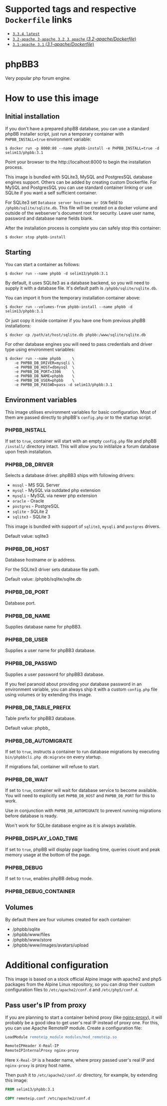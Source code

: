 # Supported tags and respective `Dockerfile` links

-	[`3.3.4`, `latest`](https://github.com/selim13/docker-phpbb/blob/master/Dockerfile)
-	[`3.2-apache`, `3-apache`, `3.2`, `3`, `apache` (*3.2-apache/Dockerfile*)](https://github.com/selim13/docker-phpbb/blob/master/3.2-apache/Dockerfile)
-	[`3.1-apache`, `3.1` (*3.1-apache/Dockerfile*)](https://github.com/selim13/docker-phpbb/blob/master/3.1-apache/Dockerfile)

# phpBB3

Very popular php forum engine.

# How to use this image

## Initial installation

If you don't have a prepared phpBB database, you can use a standard phpBB 
installer script, just run a temporary container with `PHPBB_INSTALL=true` 
environment variable:

```console
$ docker run -p 8000:80 --name phpbb-install -e PHPBB_INSTALL=true -d selim13/phpbb:3.1
```

Point your browser to the http://localhost:8000 to begin the 
installation process.

This image is bundled with SQLite3, MySQL and PostgresSQL database engines
support. Others can be added by creating custom Dockerfile. For MySQL and PostgresSQL
you can use standard container linking or use SQLite if you want a self
sufficient container.

For SQLite3 set `Database server hostname or DSN` field to `/phpbb/sqlite/sqlite.db`.
This file will be created on a docker volume and outside of the webserver's document root
for security. Leave user name, password and database name fields blank.

After the installation process is complete you can safely stop this container: 

```console
$ docker stop phpbb-install
```

## Starting

You can start a container as follows:


```console
$ docker run --name phpbb -d selim13/phpbb:3.1
```

By default, it uses SQLite3 as a database backend, so you will need to supply
it with a database file. It's default path is `/phpbb/sqlite/sqlite.db`.

You can import it from the temporary installation container above:

```console
$ docker run --volumes-from phpbb-install --name phpbb -d selim13/phpbb:3.1
```

Or just copy it inside container if you have one from previous phpBB
installations:

```console
$ docker cp /path/at/host/sqlite.db phpbb:/www/sqlite/sqlite.db
```

For other database engines you will need to pass credentials and driver type
using environment variables:

```console
$ docker run --name phpbb     \
    -e PHPBB_DB_DRIVER=mysqli \
    -e PHPBB_DB_HOST=dbmysql  \
    -e PHPBB_DB_PORT=3306     \
    -e PHPBB_DB_NAME=phpbb    \
    -e PHPBB_DB_USER=phpbb    \
    -e PHPBB_DB_PASSWD=pass -d selim13/phpbb:3.1
```

## Environment variables 

This image utilises environment variables for basic configuration. Most of
them are passed directly to phpBB's `config.php` or to the startup script.

### PHPBB_INSTALL
If set to `true`, container will start with an empty `config.php` file and
phpBB `/install/` directory intact. This will allow you to initilalize 
a forum database upon fresh installation.

### PHPBB_DB_DRIVER

Selects a database driver. phpBB3 ships with following drivers:
- `mssql` - MS SQL Server
- `mysql` - MySQL via outdated php extension
- `mysqli` - MySQL via newer php extension
- `oracle` - Oracle
- `postgres` - PostgreSQL
- `sqlite` - SQLite 2
- `sqlite3` - SQLite 3

This image is bundled with support of `sqlite3`, `mysqli` and `postgres` drivers.

Default value: sqlite3
 
### PHPBB_DB_HOST

Database hostname or ip address.

For the SQLite3 driver sets database file path. 

Default value: /phpbb/sqlite/sqlite.db
 
### PHPBB_DB_PORT

Database port.

### PHPBB_DB_NAME

Supplies database name for phpBB3.

### PHPBB_DB_USER

Supplies a user name for phpBB3 database.

### PHPBB_DB_PASSWD

Supplies a user password for phpBB3 database.

If you feel paranoid about providing your database password in an environment
variable, you can always ship it with a custom `config.php` file using volumes
or by extending this image.

### PHPBB_DB_TABLE_PREFIX

Table prefix for phpBB3 database.

Default value: phpbb_ 

### PHPBB_DB_AUTOMIGRATE

If set to `true`, instructs a container to run database migrations by
executing `bin/phpbbcli.php db:migrate` on every startup.

If migrations fail, container will refuse to start.

### PHPBB_DB_WAIT
If set to `true`, container will wait for database service to become available.
You will need to explicitly set `PHPBB_DB_HOST` and `PHPBB_DB_PORT` for this
to work.

Use in conjunction with `PHPBB_DB_AUTOMIGRATE` to prevent running migrations
before database is ready.

Won't work for SQLite database engine as it is always available. 

### PHPBB_DISPLAY_LOAD_TIME

If set to `true`, phpBB will display page loading time, queries count and peak memory
usage at the bottom of the page.

### PHPBB_DEBUG

If set to `true`, enables phpBB debug mode.

### PHPBB_DEBUG_CONTAINER
  
## Volumes

By default there are four volumes created for each container:
- /phpbb/sqlite
- /phpbb/www/files
- /phpbb/www/store
- /phpbb/www/images/avatars/upload

# Additional configuration

This image is based on a stock official Alpine image with apache2 and php5
packages from the Alpine Linux repository, so you can drop their custom 
configuration files to `/etc/apache2/conf.d` and `/etc/php5/conf.d`.

## Pass user's IP from proxy

If you are planning to start a container behind proxy 
(like [nginx-proxy](https://github.com/jwilder/nginx-proxy)), it will probably
be a good idea to get user's real IP instead of proxy one. For this, you can use
Apache RemoteIP module. Create a configuration file:

```apache
LoadModule remoteip_module modules/mod_remoteip.so

RemoteIPHeader X-Real-IP
RemoteIPInternalProxy nginx-proxy
```

Here `X-Real-IP` is a header name, where proxy passed user's real IP and
`nginx-proxy` is proxy host name.

Then push it to `/etc/apache2/conf.d/` directory, for example, by extending this
image:

```dockerfile
FROM selim13/phpbb:3.1

COPY remoteip.conf /etc/apache2/conf.d
```